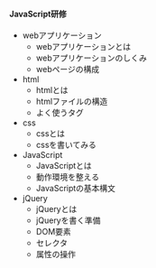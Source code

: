 #### JavaScript研修
* webアプリケーション
  * webアプリケーションとは
  * webアプリケーションのしくみ
  * webページの構成
* html
  * htmlとは
  * htmlファイルの構造
  * よく使うタグ
* css
  * cssとは
  * cssを書いてみる
* JavaScript
  * JavaScriptとは
  * 動作環境を整える
  * JavaScriptの基本構文
* jQuery
  * jQueryとは
  * jQueryを書く準備
  * DOM要素
  * セレクタ
  * 属性の操作
